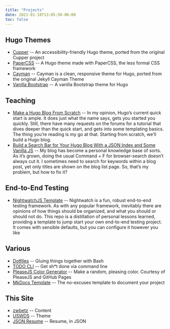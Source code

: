 ```yaml
---
title: "Projects"
date: 2021-01-18T13:05:50-06:00
toc: false
---
```


## Hugo Themes

- [Cupper](https://github.com/zwbetz-gh/cupper-hugo-theme) -- An accessibility-friendly Hugo theme, ported from the original Cupper project
- [PaperCSS](https://github.com/zwbetz-gh/papercss-hugo-theme) -- A Hugo theme made with PaperCSS, the less formal CSS framework
- [Cayman](https://github.com/zwbetz-gh/cayman-hugo-theme) -- Cayman is a clean, responsive theme for Hugo, ported from the original Jekyll Cayman Theme
- [Vanilla Bootstrap](https://github.com/zwbetz-gh/vanilla-bootstrap-hugo-theme) -- A vanilla Bootstrap theme for Hugo

## Teaching

- [Make a Hugo Blog From Scratch](https://github.com/zwbetz-gh/make-a-hugo-blog-from-scratch) -- In my opinion, Hugo’s current quick start is ample. It does just what the name says, gets you started you quickly. Still, there have many requests on the forums for a tutorial that dives deeper than the quick start, and gets into some templating basics. The thing you’re reading is my go at that. Starting from scratch, we’ll build a Hugo blog.
- [Build a Search Bar for Your Hugo Blog With a JSON Index and Some Vanilla JS](https://zwbetz.com/build-a-search-bar-for-your-hugo-blog-with-a-json-index-and-some-vanilla-js/) -- My blog has become a personal knowledge base of sorts. As it’s grown, doing the usual Command + F for browser-search doesn’t always cut it. I sometimes need to search for keywords within a blog post, yet only titles are shown on the blog list page. So, that’s my problem, but how to fix it?

## End-to-End Testing

- [NightwatchJS Template](https://github.com/zwbetz-gh/nightwatchjs-template) -- Nightwatch is a fun, robust end-to-end testing framework. As with any popular framework, inevitably there are opinions of how things should be organized, and what you should or should not do. This repo is a distillation of personal lessons learned, providing a template to jump start your own end-to-end testing project. It comes with sensible defaults, but you can configure it however you like

## Various

- [Dotfiles](https://github.com/zwbetz-gh/dotfiles) -- Gluing things together with Bash
- [TODO CLI](https://github.com/zwbetz-gh/todo-cli) -- Get sh*t done via command line
- [PleaseJS Color Generator](https://github.com/zwbetz-gh/github-pages-deploy-pleasejs) -- Make a random, pleasing color. Courtesy of PleaseJS and GitHub Pages
- [MkDocs Template](https://github.com/zwbetz-gh/mkdocs-template) -- The no-excuses template to document your project

## This Site

- [zwbetz](https://github.com/zwbetz-gh/zwbetz) -- Content
- [USWDS](https://github.com/zwbetz-gh/uswds-hugo-theme) -- Theme
- [JSON Resume](https://github.com/zwbetz-gh/json-resume) -- Resume, in JSON
